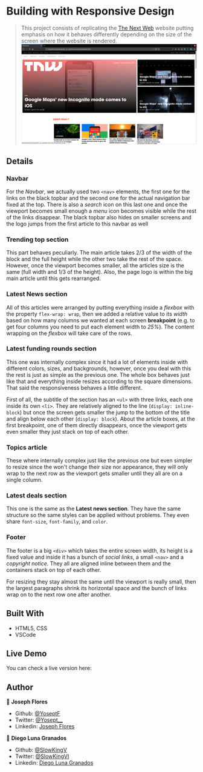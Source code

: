 # Building with Responsive Design
> This project consists of replicating the [The Next Web](https://thenextweb.com/) website putting emphasis on how it behaves differently depending on the size of the screen where the website is rendered.
![screenshot](assets/img/screenshot.png)

## Details
### Navbar
For the *Navbar*, we actually used two `<nav>` elements, the first one for the links on the black topbar and the second one for the actual navigation bar fixed at the top. There is also a *search* icon on this last one and once the viewport becomes small enough a *menu* icon becomes visible while the rest of the links disappear. The black topbar also hides on smaller screens and the logo jumps from the first article to this navbar as well

### Trending top section
This part behaves peculiarly. The main article takes 2/3 of the width of the block and the full height while the other two take the rest of the space. However, once the viewport becomes smaller, all the articles size is the same (full width and 1/3 of the height). Also, the page logo is within the big main article until this gets rearranged.

### Latest News section
All of this articles were arranged by putting everything inside a *flexbox* with the property `flex-wrap: wrap`, then we added a relative value to its *width* based on how many columns we wanted at each screen **breakpoint** (e.g. to get four columns you need to put each element width to *25%*). The content wrapping on the *flexbox* will take care of the rows.

### Latest funding rounds section
This one was internally complex since it had a lot of elements inside with different colors, sizes, and backgrounds, however, once you deal with this the rest is just as simple as the previous one. The whole box behaves just like that and everything inside resizes according to the square dimensions. That said the responsiveness behaves a little different.

First of all, the subtitle of the section has an `<ul>` with three links, each one inside its own `<li>`. They are relatively aligned to the line (`display: inline-block`) but once the screen gets smaller the jump to the bottom of the title and align below each other (`display: block`). About the article boxes, at the first breakpoint, one of them directly disappears, once the viewport gets even smaller they just stack on top of each other.

### Topics article
These where internally complex just like the previous one but even simpler to resize since the won't change their size nor appearance, they will only wrap to the next row as the viewport gets smaller until they all are on a single column.

### Latest deals section
This one is the same as the **Latest news section**. They have the same structure so the same styles can be applied without problems. They even share `font-size`, `font-family`, and `color`.

### Footer
The footer is a big `<div>` which takes the entire screen width, its height is a fixed value and inside it has a bunch of *social links*, a small `<nav>` and a *copyright notice*. They all are aligned inline between them and the containers stack on top of each other.

For resizing they stay almost the same until the viewport is really small, then the largest paragraphs shrink its horizontal space and the bunch of links wrap on to the next row one after another.

## Built With
- HTML5, CSS
- VSCode

## Live Demo
You can check a live version here:

## Author

👤 **Joseph Flores**
- Github: [@YoseptF](https://github.com/YoseptF)
- Twitter: [@Yosept__](https://twitter.com/Yosept__)
- Linkedin: [Joseph Flores](https://www.linkedin.com/in/joseph-flores-928505106/)

👤 **Diego Luna Granados**
- Github: [@SlowKingV](https://github.com/SlowKingV)
- Twitter: [@SlowKingVI](https://twitter.com/SlowKingVI)
- Linkedin: [Diego Luna Granados](https://www.linkedin.com/in/diego-luna-granados-64007b197/)
